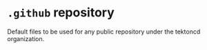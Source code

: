 # `.github` repository
 
Default files to be used for any public repository under the tektoncd organization.
  